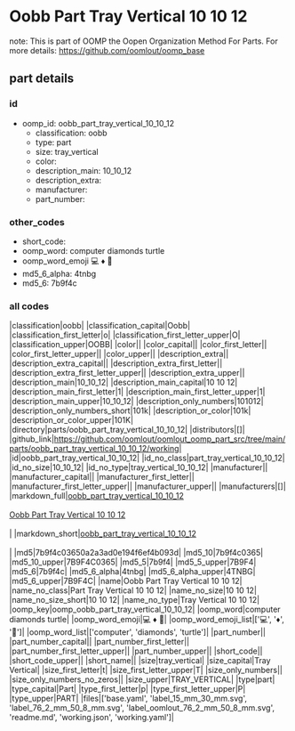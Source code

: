# Oobb Part Tray Vertical 10 10 12  

note: This is part of OOMP the Oopen Organization Method For Parts. For more details: https://github.com/oomlout/oomp_base

##  part details





### id
* oomp_id: oobb_part_tray_vertical_10_10_12
  * classification: oobb
  * type: part
  * size: tray_vertical
  * color: 
  * description_main: 10_10_12
  * description_extra: 
  * manufacturer: 
  * part_number: 

### other_codes
* short_code: 
* oomp_word: computer diamonds turtle
* oomp_word_emoji :computer: :diamonds: :turtle:
* md5_6_alpha: 4tnbg
* md5_6: 7b9f4c

### all codes 
|classification|oobb|
|classification_capital|Oobb|
|classification_first_letter|o|
|classification_first_letter_upper|O|
|classification_upper|OOBB|
|color||
|color_capital||
|color_first_letter||
|color_first_letter_upper||
|color_upper||
|description_extra||
|description_extra_capital||
|description_extra_first_letter||
|description_extra_first_letter_upper||
|description_extra_upper||
|description_main|10_10_12|
|description_main_capital|10 10 12|
|description_main_first_letter|1|
|description_main_first_letter_upper|1|
|description_main_upper|10_10_12|
|description_only_numbers|101012|
|description_only_numbers_short|101k|
|description_or_color|101k|
|description_or_color_upper|101K|
|directory|parts/oobb_part_tray_vertical_10_10_12|
|distributors|[]|
|github_link|https://github.com/oomlout/oomlout_oomp_part_src/tree/main/parts/oobb_part_tray_vertical_10_10_12/working|
|id|oobb_part_tray_vertical_10_10_12|
|id_no_class|part_tray_vertical_10_10_12|
|id_no_size|10_10_12|
|id_no_type|tray_vertical_10_10_12|
|manufacturer||
|manufacturer_capital||
|manufacturer_first_letter||
|manufacturer_first_letter_upper||
|manufacturer_upper||
|manufacturers|[]|
|markdown_full|[oobb_part_tray_vertical_10_10_12](https://github.com/oomlout/oomlout_oomp_part_src/tree/main/parts/oobb_part_tray_vertical_10_10_12/working)<br>[](https://github.com/oomlout/oomlout_oomp_part_src/tree/main/parts/oobb_part_tray_vertical_10_10_12/working)<br>[Oobb Part Tray Vertical 10 10 12](https://github.com/oomlout/oomlout_oomp_part_src/tree/main/parts/oobb_part_tray_vertical_10_10_12/working)<br><br>|
|markdown_short|[oobb_part_tray_vertical_10_10_12](https://github.com/oomlout/oomlout_oomp_part_src/tree/main/parts/oobb_part_tray_vertical_10_10_12/working)<br><br>|
|md5|7b9f4c03650a2a3ad0e194f6ef4b093d|
|md5_10|7b9f4c0365|
|md5_10_upper|7B9F4C0365|
|md5_5|7b9f4|
|md5_5_upper|7B9F4|
|md5_6|7b9f4c|
|md5_6_alpha|4tnbg|
|md5_6_alpha_upper|4TNBG|
|md5_6_upper|7B9F4C|
|name|Oobb Part Tray Vertical 10 10 12|
|name_no_class|Part Tray Vertical 10 10 12|
|name_no_size|10 10 12|
|name_no_size_short|10 10 12|
|name_no_type|Tray Vertical 10 10 12|
|oomp_key|oomp_oobb_part_tray_vertical_10_10_12|
|oomp_word|computer diamonds turtle|
|oomp_word_emoji|:computer: :diamonds: :turtle:|
|oomp_word_emoji_list|[':computer:', ':diamonds:', ':turtle:']|
|oomp_word_list|['computer', 'diamonds', 'turtle']|
|part_number||
|part_number_capital||
|part_number_first_letter||
|part_number_first_letter_upper||
|part_number_upper||
|short_code||
|short_code_upper||
|short_name||
|size|tray_vertical|
|size_capital|Tray Vertical|
|size_first_letter|t|
|size_first_letter_upper|T|
|size_only_numbers||
|size_only_numbers_no_zeros||
|size_upper|TRAY_VERTICAL|
|type|part|
|type_capital|Part|
|type_first_letter|p|
|type_first_letter_upper|P|
|type_upper|PART|
|files|['base.yaml', 'label_15_mm_30_mm.svg', 'label_76_2_mm_50_8_mm.svg', 'label_oomlout_76_2_mm_50_8_mm.svg', 'readme.md', 'working.json', 'working.yaml']|
